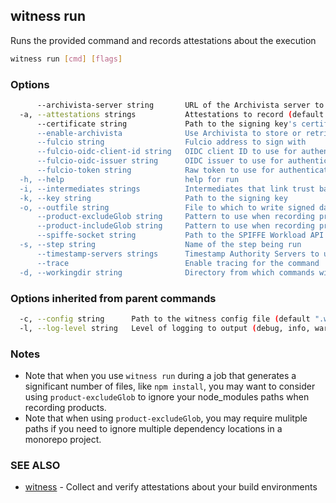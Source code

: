## witness run

Runs the provided command and records attestations about the execution

```sh
witness run [cmd] [flags]
```

### Options

```sh
      --archivista-server string       URL of the Archivista server to store or retrieve attestations (default "https://archivista.testifysec.io")
  -a, --attestations strings           Attestations to record (default [environment,git])
      --certificate string             Path to the signing key's certificate
      --enable-archivista              Use Archivista to store or retrieve attestations
      --fulcio string                  Fulcio address to sign with
      --fulcio-oidc-client-id string   OIDC client ID to use for authentication
      --fulcio-oidc-issuer string      OIDC issuer to use for authentication
      --fulcio-token string            Raw token to use for authentication
  -h, --help                           help for run
  -i, --intermediates strings          Intermediates that link trust back to a root of trust in the policy
  -k, --key string                     Path to the signing key
  -o, --outfile string                 File to which to write signed data.  Defaults to stdout
      --product-excludeGlob string     Pattern to use when recording products. Files that match this pattern will be excluded as subjects on the attestation. Pass multiple patterns like `{pattern/path/one**,pattern/path/two/**}`.
      --product-includeGlob string     Pattern to use when recording products. Files that match this pattern will be included as subjects on the attestation. Pass multiple patterns like `{pattern/path/one**,pattern/path/two/**}`. (default "*")
      --spiffe-socket string           Path to the SPIFFE Workload API socket
  -s, --step string                    Name of the step being run
      --timestamp-servers strings      Timestamp Authority Servers to use when signing envelope
      --trace                          Enable tracing for the command
  -d, --workingdir string              Directory from which commands will run
```

### Options inherited from parent commands

```sh
  -c, --config string      Path to the witness config file (default ".witness.yaml")
  -l, --log-level string   Level of logging to output (debug, info, warn, error) (default "info")
```

### Notes

- Note that when you use `witness run` during a job that generates a significant number of files, like `npm install`, you may want to consider using `product-excludeGlob` to ignore your node_modules paths when recording products.
- Note that when using `product-excludeGlob`, you may require mulitple paths if you need to ignore multiple dependency locations in a monorepo project.

### SEE ALSO

- [witness](witness.md)  - Collect and verify attestations about your build environments
